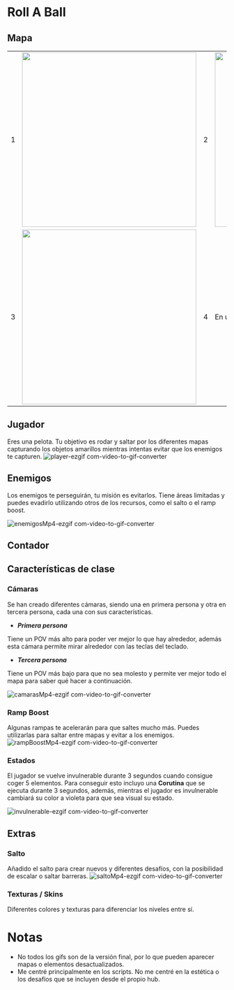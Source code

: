 # Roll A Ball
## Mapa
|   |                                                                                                        |   |            |
| - | ------------------------------------------------------------------------------------------------------ | - | ---------- |
| 1 | <img src="https://github.com/user-attachments/assets/1c476b76-7828-4d6f-b796-1d3e4becb5b7" height="400" width="400">| 2 | <img src="https://github.com/user-attachments/assets/5ea9154c-0c20-47c8-9076-a4528fb7ee8d" height="400" width="400"> |
| 3 | <img src="https://github.com/user-attachments/assets/0280c7b5-8ece-4a9d-a65a-018543d34b9d" height="400" width="400">| 4 | En un futuro |

## Jugador
Eres una pelota. Tu objetivo es rodar y saltar por los diferentes mapas capturando los objetos amarillos mientras intentas evitar que los enemigos te capturen.
![player-ezgif com-video-to-gif-converter](https://github.com/user-attachments/assets/de4405ae-9d78-4270-8a5b-026a090727dc)


## Enemigos
Los enemigos te perseguirán, tu misión es evitarlos. Tiene áreas limitadas y puedes evadirlo utilizando otros de los recursos, como el salto o el ramp boost.

![enemigosMp4-ezgif com-video-to-gif-converter](https://github.com/user-attachments/assets/a0a22d60-01de-4d37-a3d0-2f1cbc12e136)

## Contador

## Características de clase
### Cámaras
Se han creado diferentes cámaras, siendo una en primera persona y otra en tercera persona, cada una con sus características.

- ***Primera persona***

Tiene un POV más alto para poder ver mejor lo que hay alrededor, además esta cámara permite mirar alrededor con las teclas del teclado.

- ***Tercera persona***

Tiene un POV más bajo para que no sea molesto y permite ver mejor todo el mapa para saber qué hacer a continuación.

![camarasMp4-ezgif com-video-to-gif-converter](https://github.com/user-attachments/assets/bb2a2e44-4916-4531-a16f-9cceb2eb347a)


### Ramp Boost
Algunas rampas te acelerarán para que saltes mucho más. Puedes utilizarlas para saltar entre mapas y evitar a los enemigos.
![rampBoostMp4-ezgif com-video-to-gif-converter](https://github.com/user-attachments/assets/3043c020-fed2-49a2-b53e-2e7e50f50fe0)

### Estados
El jugador se vuelve invulnerable durante 3 segundos cuando consigue coger 5 elementos. Para conseguir esto incluyo una **Corutina** que se ejecuta durante 3 segundos, además, mientras el jugador es invulnerable cambiará su color a violeta para que sea visual su estado.

![invulnerable-ezgif com-video-to-gif-converter](https://github.com/user-attachments/assets/1fcfc703-ffcb-4412-8672-52887d3929ac)


## Extras
### Salto
Añadido el salto para crear nuevos y diferentes desafíos, con la posibilidad de escalar o saltar barreras.
![saltoMp4-ezgif com-video-to-gif-converter](https://github.com/user-attachments/assets/a4014e58-e1fd-403b-8633-d85f6353a2d0)

### Texturas / Skins
Diferentes colores y texturas para diferenciar los niveles entre sí.

# Notas
* No todos los gifs son de la versión final, por lo que pueden aparecer mapas o elementos desactualizados.
* Me centré principalmente en los scripts. No me centré en la estética o los desafíos que se incluyen desde el propio hub.
